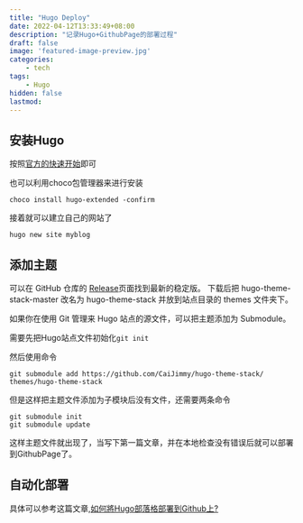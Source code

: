 ```yaml
---
title: "Hugo Deploy"
date: 2022-04-12T13:33:49+08:00
description: "记录Hugo+GithubPage的部署过程"
draft: false
image: 'featured-image-preview.jpg'
categories:
    - tech
tags:
    - Hugo
hidden: false
lastmod: 
---
```

## 安装Hugo
按照[官方的快速开始](https://gohugo.io/getting-started/quick-start/)即可

也可以利用choco包管理器来进行安装
```
choco install hugo-extended -confirm
```

接着就可以建立自己的网站了

```
hugo new site myblog
```
## 添加主题
可以在 GitHub 仓库的 [Release](https://github.com/CaiJimmy/hugo-theme-stack/releases)页面找到最新的稳定版。 下载后把 hugo-theme-stack-master 改名为 hugo-theme-stack 并放到站点目录的 themes 文件夹下。

如果你在使用 Git 管理来 Hugo 站点的源文件，可以把主题添加为 Submodule。

需要先把Hugo站点文件初始化`git init`

然后使用命令

```
git submodule add https://github.com/CaiJimmy/hugo-theme-stack/ themes/hugo-theme-stack
```
但是这样把主题文件添加为子模块后没有文件，还需要两条命令
```
git submodule init
git submodule update
```
这样主题文件就出现了，当写下第一篇文章，并在本地检查没有错误后就可以部署到GithubPage了。

## 自动化部署

具体可以参考这篇文章,[如何將Hugo部落格部署到Github上?](https://yurepo.tw/2021/03/%E5%A6%82%E4%BD%95%E5%B0%87hugo%E9%83%A8%E8%90%BD%E6%A0%BC%E9%83%A8%E7%BD%B2%E5%88%B0github%E4%B8%8A/)
